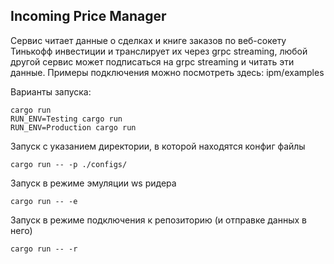 ## Incoming Price Manager

Сервис читает данные о сделках и книге заказов по веб-сокету Тинькофф инвестиции и транслирует их через grpc streaming, 
любой другой сервис может подписаться на grpc streaming и читать эти данные. Примеры подключения можно посмотреть 
здесь: ipm/examples

Варианты запуска:
```shell
cargo run
RUN_ENV=Testing cargo run
RUN_ENV=Production cargo run
```

Запуск с указанием директории, в которой находятся конфиг файлы
```shell
cargo run -- -p ./configs/
```

Запуск в режиме эмуляции ws ридера 
```shell
cargo run -- -e
```

Запуск в режиме подключения к репозиторию (и отправке данных в него)
```shell
cargo run -- -r
```
